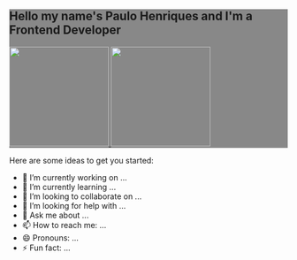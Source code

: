 <div style="background:#888888;">
<h2>Hello my name's Paulo Henriques and I'm a Frontend Developer</h2>




<a href="https://github.com/sqirum">
<img height="180em" src="https://github-readme-stats.vercel.app/api?username=sqirum&show_icons=true&theme=panda&include_all_commits=true&count_private=true" style="text-decoration:none;">
<img height="180em" src="https://github-readme-stats.vercel.app/api/top-langs/?username=sqirum&layout=compact&langs_count=7&theme=panda" style="text-decoration:none;">
</a>
</div>


Here are some ideas to get you started:
- 🔭 I’m currently working on ...
- 🌱 I’m currently learning ...
- 👯 I’m looking to collaborate on ...
- 🤔 I’m looking for help with ...
- 💬 Ask me about ...
- 📫 How to reach me: ...
- 😄 Pronouns: ...
- ⚡ Fun fact: ...

